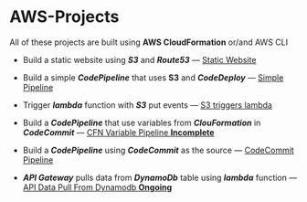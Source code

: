 # AWS-Projects

All of these projects are built using **AWS CloudFormation** or/and AWS CLI 

* Build a static website using ***S3*** and ***Route53*** — [Static Website](https://github.com/gsidhu13/AWS-Projects/tree/main/WebsiteUsingS3%26Route53)

* Build a simple ***CodePipeline*** that uses **S3** and ***CodeDeploy*** — [Simple Pipeline](https://github.com/gsidhu13/AWS-Projects/tree/main/SimplePipeline)

* Trigger ***lambda*** function with ***S3*** put events — [S3 triggers lambda](https://github.com/gsidhu13/AWS-Projects/tree/main/S3TriggerLambda)

* Build a ***CodePipeline*** that use variables from ***ClouFormation*** in ***CodeCommit*** — [CFN Variable Pipeline **Incomplete**](https://github.com/gsidhu13/AWS-Projects/tree/main/CF_Variables_Pipeline)

* Build a ***CodePipeline*** using ***CodeCommit*** as the source — [CodeCommit Pipeline](https://github.com/gsidhu13/AWS-Projects/tree/main/CodeCommit_SimplePipeline)

* ***API Gateway*** pulls data from ***DynamoDb*** table using ***lambda*** function — [API Data Pull From Dynamodb **Ongoing**](https://github.com/gsidhu13/AWS-Projects/tree/main/DynamoDb_lambda)
